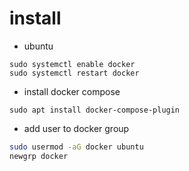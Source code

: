 # install

* ubuntu
```
sudo systemctl enable docker
sudo systemctl restart docker
```

* install docker compose

```
sudo apt install docker-compose-plugin
```

* add user to docker group

```sh
sudo usermod -aG docker ubuntu
newgrp docker
```